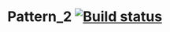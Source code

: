 # Pattern_2 [![Build status](https://ci.appveyor.com/api/projects/status/q1kgkp935t3rbs7d?svg=true)](https://ci.appveyor.com/project/Lina/pattern-2)
